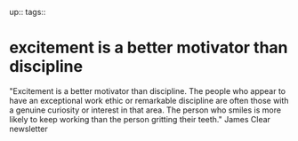 up:: 
tags:: 

# excitement is a better motivator than discipline


"Excitement is a better motivator than discipline. The people who appear to have an exceptional work ethic or remarkable discipline are often those with a genuine curiosity or interest in that area. The person who smiles is more likely to keep working than the person gritting their teeth."
James Clear newsletter